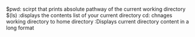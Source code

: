 $pwd: scirpt that prints absolute pathway of the current working directory
$(ls) :displays the contents list of your current directory
cd: chnages working directory to home directory
 :Displays current directory content in a long format